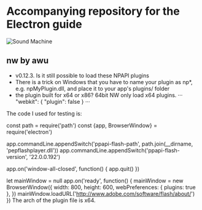 # Accompanying repository for the Electron guide

![Sound Machine](https://rawgithub.com/bojzi/sound-machine/master/sketch/sound-machine.png)

## nw by awu 
- v0.12.3. Is it still possible to load these NPAPI plugins 
- There is a trick on Windows that you have to name your plugin as np*, e.g. npMyPlugin.dll, and place it to your app's plugins/ folder
- the plugin built for x64 or x86? 64bit NW only load x64 plugins.
  ···
    "webkit": {
    "plugin": false
    }
  ···

The code I used for testing is:

const path = require('path')
const {app, BrowserWindow} = require('electron')

app.commandLine.appendSwitch('ppapi-flash-path', path.join(__dirname, 'pepflashplayer.dll'))
app.commandLine.appendSwitch('ppapi-flash-version', '22.0.0.192')

app.on('window-all-closed', function() {
  app.quit()
})

let mainWindow = null
app.on('ready', function() {
  mainWindow = new BrowserWindow({
    width: 800,
    height: 600,
    webPreferences: {
      plugins: true
    },
  })
  mainWindow.loadURL('http://www.adobe.com/software/flash/about/')
})
The arch of the plugin file is x64.